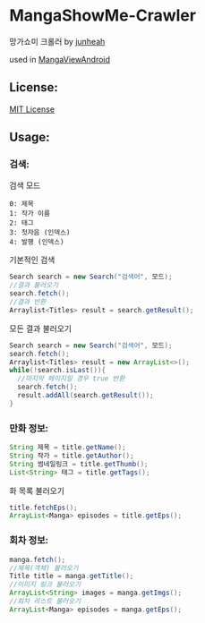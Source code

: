 # MangaShowMe-Crawler
망가쇼미 크롤러 by [junheah](https://github.com/junheah)

used in [MangaViewAndroid](https://github.com/junheah/MangaViewAndroid)

## License: ##
[MIT License](LICENSE)

## Usage: ##

### 검색:
검색 모드
```
0: 제목
1: 작가 이름
2: 태그
3: 첫자음 (인덱스)
4: 발행 (인덱스)
```

기본적인 검색
```java
Search search = new Search("검색어", 모드);
//결과 불러오기
search.fetch();
//결과 반환
Arraylist<Titles> result = search.getResult();
```
모든 결과 불러오기
```java
Search search = new Search("검색어", 모드);
search.fetch();
Arraylist<Titles> result = new ArrayList<>();
while(!search.isLast()){
  //마지막 페이지일 경우 true 반환
  search.fetch();
  result.addAll(search.getResult());
}
```

### 만화 정보:
```java
String 제목 = title.getName();
String 작가 = title.getAuthor();
String 썸네일링크 = title.getThumb();
List<String> 태그 = title.getTags();
```
화 목록 불러오기
```java
title.fetchEps();
ArrayList<Manga> episodes = title.getEps();
```

### 회차 정보:
```java
manga.fetch();
//제목(객체) 불러오기
Title title = manga.getTitle();
//이미지 링크 불러오기
ArrayList<String> images = manga.getImgs();
//회차 리스트 불러오기
ArrayList<Manga> episodes = manga.getEps();
```
